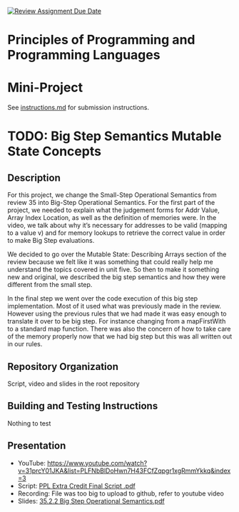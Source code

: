 [![Review Assignment Due Date](https://classroom.github.com/assets/deadline-readme-button-22041afd0340ce965d47ae6ef1cefeee28c7c493a6346c4f15d667ab976d596c.svg)](https://classroom.github.com/a/skJdUf3s)
# Principles of Programming and Programming Languages
# Mini-Project

See [instructions.md](instructions.md) for submission instructions.

# TODO: Big Step Semantics Mutable State Concepts

## Description

For this project, we change the Small-Step Operational Semantics from review 35 into Big-Step Operational Semantics. For the first part of the project, we needed to explain what the judgement forms for Addr Value, Array Index Location, as well as the definition of memories were. In the video, we talk about why it’s necessary for addresses to be valid (mapping to a value v) and for memory lookups to retrieve the correct value in order to make Big Step evaluations. 

We decided to go over the Mutable State: Describing Arrays section of the review because we felt like it was something that could really help me understand the topics covered in unit five. So then to make it something new and original, we described the big step semantics and how they were different from the small step.

In the final step we went over the code execution of this big step implementation. Most of it used what was previously made in the review. However using the previous rules that we had made it was easy enough to translate it over to be big step. For instance changing from a mapFirstWith to a standard map function. There was also the concern of how to take care of the memory properly now that we had big step but this was all written out in our rules.

## Repository Organization

Script, video and slides in the root repository

## Building and Testing Instructions

Nothing to test

## Presentation

- YouTube: https://www.youtube.com/watch?v=31prcY01JKA&list=PLFNbBlDoHwn7H43FCfZqpgr1xgRmmYkkq&index=3
- Script: [PPL Extra Credit Final Script .pdf](<PPL Extra Credit Final Script .pdf>)
- Recording: File was too big to upload to github, refer to youtube video 
- Slides: [35.2.2 Big Step Operational Semantics.pdf](<35.2.3 Big Step Operational Semantics.pdf>)
